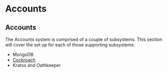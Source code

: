 # Accounts

## Accounts

The Accounts system is comprised of a couple of subsystems. This section will cover the set up for each of those supporting subsystems. 

* MongoDB
* [Cockroach](cockroach.md)
* Kratos and Oathkeeper



